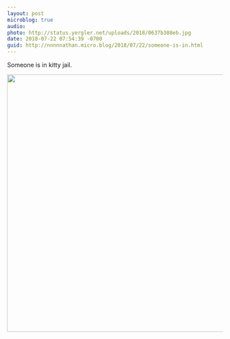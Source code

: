 ```yaml
---
layout: post
microblog: true
audio: 
photo: http://status.yergler.net/uploads/2018/0637b308eb.jpg
date: 2018-07-22 07:54:39 -0700
guid: http://nnnnnathan.micro.blog/2018/07/22/someone-is-in.html
---
```

Someone is in kitty jail.

<img src="http://status.yergler.net/uploads/2018/0637b308eb.jpg" width="600" height="600" />
